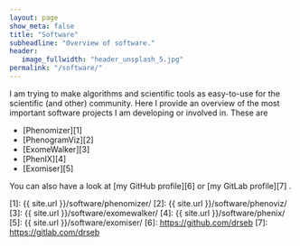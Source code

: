 ```yaml
---
layout: page
show_meta: false
title: "Software"
subheadline: "Overview of software."
header:
   image_fullwidth: "header_unsplash_5.jpg"
permalink: "/software/"
---
```


I am trying to make algorithms and scientific tools as easy-to-use for the scientific (and other) community. Here I provide an overview
of the most important software projects I am developing or involved in. These are

 * [Phenomizer][1]
 * [PhenogramViz][2]
 * [ExomeWalker][3]
 * [PhenIX][4]
 * [Exomiser][5]
 
 
You can also have a look at [my GitHub profile][6] or [my GitLab profile][7] .
 
 
 [1]: {{ site.url }}/software/phenomizer/
 [2]: {{ site.url }}/software/phenoviz/
 [3]: {{ site.url }}/software/exomewalker/
 [4]: {{ site.url }}/software/phenix/
 [5]: {{ site.url }}/software/exomiser/
 [6]: https://github.com/drseb
 [7]: https://gitlab.com/drseb